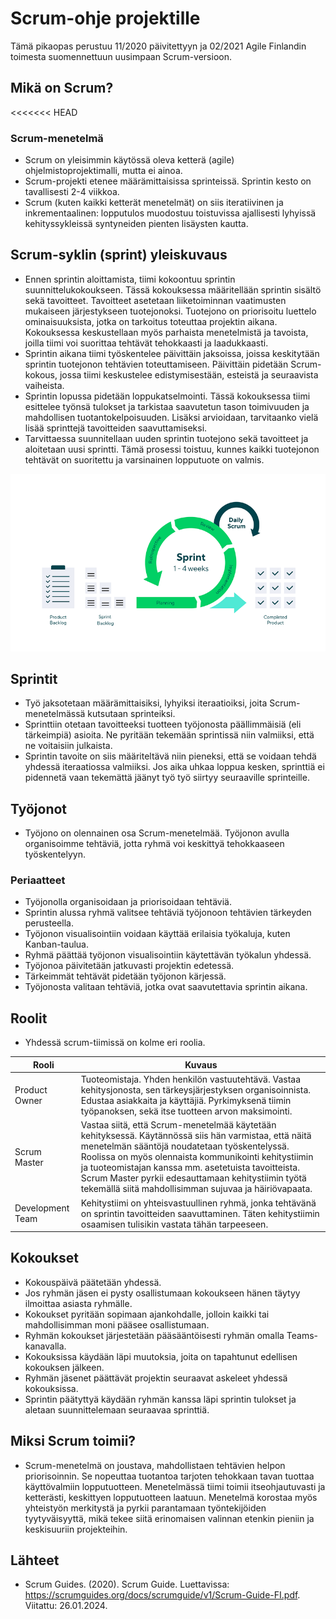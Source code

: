 # Scrum-ohje projektille
Tämä pikaopas perustuu 11/2020 päivitettyyn ja 02/2021 Agile Finlandin toimesta suomennettuun uusimpaan Scrum-versioon.



## Mikä on Scrum?
<<<<<<< HEAD
### Scrum-menetelmä
- Scrum on yleisimmin käytössä oleva ketterä (agile) ohjelmistoprojektimalli, mutta ei ainoa.
- Scrum-projekti etenee määrämittaisissa sprinteissä. Sprintin kesto on tavallisesti 2-4 viikkoa.
- Scrum (kuten kaikki ketterät menetelmät) on siis iteratiivinen ja inkrementaalinen:
lopputulos muodostuu toistuvissa ajallisesti lyhyissä kehityssykleissä syntyneiden pienten
lisäysten kautta.




## Scrum-syklin (sprint) yleiskuvaus
- Ennen sprintin aloittamista, tiimi kokoontuu sprintin suunnittelukokoukseen. Tässä kokouksessa määritellään sprintin sisältö sekä tavoitteet. Tavoitteet asetetaan liiketoiminnan vaatimusten mukaiseen järjestykseen tuotejonoksi. Tuotejono on priorisoitu luettelo ominaisuuksista, jotka on tarkoitus toteuttaa projektin aikana. Kokouksessa keskustellaan myös parhaista menetelmistä ja tavoista, joilla tiimi voi suorittaa tehtävät tehokkaasti ja laadukkaasti.
- Sprintin aikana tiimi työskentelee päivittäin jaksoissa, joissa keskitytään sprintin tuotejonon tehtävien toteuttamiseen. Päivittäin pidetään Scrum-kokous, jossa tiimi keskustelee edistymisestään, esteistä ja seuraavista vaiheista.
- Sprintin lopussa pidetään loppukatselmointi. Tässä kokouksessa tiimi esittelee työnsä tulokset ja tarkistaa saavutetun tason toimivuuden ja mahdollisen tuotantokelpoisuuden. Lisäksi arvioidaan, tarvitaanko vielä lisää sprinttejä tavoitteiden saavuttamiseksi. 
- Tarvittaessa suunnitellaan uuden sprintin tuotejono sekä tavoitteet ja aloitetaan uusi sprintti. Tämä prosessi toistuu, kunnes kaikki tuotejonon tehtävät on suoritettu ja varsinainen lopputuote on valmis.

![Sprint](sprint.png "Sprint")



## Sprintit
- Työ jaksotetaan määrämittaisiksi, lyhyiksi iteraatioiksi, joita Scrum-menetelmässä
kutsutaan sprinteiksi.
- Sprinttiin otetaan tavoitteeksi tuotteen työjonosta päällimmäisiä (eli tärkeimpiä)
asioita. Ne pyritään tekemään sprintissä niin valmiiksi, että ne voitaisiin julkaista.
- Sprintin tavoite on siis määriteltävä niin pieneksi, että se voidaan tehdä yhdessä
iteraatiossa valmiiksi. Jos aika uhkaa loppua kesken, sprinttiä ei pidennetä vaan
tekemättä jäänyt työ työ siirtyy seuraaville sprinteille.



## Työjonot
- Työjono on olennainen osa Scrum-menetelmää. Työjonon avulla organisoimme tehtäviä, jotta ryhmä voi keskittyä tehokkaaseen työskentelyyn.
### Periaatteet
- Työjonolla organisoidaan ja priorisoidaan tehtäviä.
- Sprintin alussa ryhmä valitsee tehtäviä työjonoon tehtävien tärkeyden perusteella.
- Työjonon visualisointiin voidaan käyttää erilaisia työkaluja, kuten Kanban-taulua.
- Ryhmä päättää työjonon visualisointiin käytettävän työkalun yhdessä.
- Työjonoa päivitetään jatkuvasti projektin edetessä.
- Tärkeimmät tehtävät pidetään työjonon kärjessä.
- Työjonosta valitaan tehtäviä, jotka ovat saavutettavia sprintin aikana.



## Roolit
- Yhdessä scrum-tiimissä on kolme eri roolia.

| Rooli | Kuvaus |
| --- | --- | 
| Product Owner | Tuoteomistaja. Yhden henkilön vastuutehtävä. Vastaa kehitysjonosta, sen tärkeysjärjestyksen organisoinnista. Edustaa asiakkaita ja käyttäjiä. Pyrkimyksenä tiimin työpanoksen, sekä itse tuotteen arvon maksimointi.  |
| Scrum Master | Vastaa siitä, että Scrum-menetelmää käytetään kehityksessä. Käytännössä siis hän varmistaa, että näitä menetelmän sääntöjä noudatetaan työskentelyssä. Roolissa on myös olennaista kommunikointi kehitystiimin ja tuoteomistajan kanssa mm. asetetuista tavoitteista. Scrum Master pyrkii edesauttamaan kehitystiimin työtä tekemällä siitä mahdollisimman sujuvaa ja häiriövapaata.  |
| Development Team | Kehitystiimi on yhteisvastuullinen ryhmä, jonka tehtävänä on sprintin tavoitteiden saavuttaminen. Täten kehitystiimin osaamisen tulisikin vastata tähän tarpeeseen. |



## Kokoukset
- Kokouspäivä päätetään yhdessä.
- Jos ryhmän jäsen ei pysty osallistumaan kokoukseen hänen täytyy ilmoittaa asiasta ryhmälle. 
- Kokoukset pyritään sopimaan ajankohdalle, jolloin kaikki tai mahdollisimman moni pääsee osallistumaan.
- Ryhmän kokoukset järjestetään pääsääntöisesti ryhmän omalla Teams-kanavalla.
- Kokouksissa käydään läpi muutoksia, joita on tapahtunut edellisen kokouksen jälkeen.
- Ryhmän jäsenet päättävät projektin seuraavat askeleet yhdessä kokouksissa. 
- Sprintin päätyttyä käydään ryhmän kanssa läpi sprintin tulokset ja aletaan suunnittelemaan seuraavaa sprinttiä.



## Miksi Scrum toimii?
- Scrum-menetelmä on joustava, mahdollistaen tehtävien helpon priorisoinnin. Se nopeuttaa tuotantoa tarjoten tehokkaan tavan tuottaa käyttövalmiin lopputuotteen. Menetelmässä tiimi toimii itseohjautuvasti ja ketterästi, keskittyen lopputuotteen laatuun. Menetelmä korostaa myös yhteistyön merkitystä ja pyrkii parantamaan työntekijöiden tyytyväisyyttä, mikä tekee siitä erinomaisen valinnan etenkin pieniin ja keskisuuriin projekteihin.




## Lähteet
- Scrum Guides. (2020). Scrum Guide. Luettavissa: https://scrumguides.org/docs/scrumguide/v1/Scrum-Guide-FI.pdf. Viitattu: 26.01.2024.